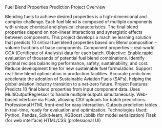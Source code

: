 Fuel Blend Properties Prediction
Project Overview

Blending fuels to achieve desired properties is a high-dimensional and complex challenge. Each fuel blend is composed of multiple components with unique chemical and physical characteristics. The final blend properties depend on non-linear interactions and synergistic effects between components.
This project develops a machine learning solution that predicts 10 critical fuel blend properties based on:
Blend composition – volume fractions of base components.
Component properties – real-world COA (Certificate of Analysis) data for each batch.
Objective:
Enable rapid evaluation of thousands of potential fuel blend combinations.
Identify optimal recipes balancing performance, safety, sustainability, and cost.
Reduce development time for new sustainable fuel formulations.
Support real-time blend optimization in production facilities.
Accurate predictions accelerate the adoption of Sustainable Aviation Fuels (SAFs), helping the global aviation industry transition to a net-zero future.
Project Features:
Predicts 10 final blend properties from input component data.
Uses MultiOutputRegressor to handle multiple outputs simultaneously.
Web-based interface via Flask, allowing CSV uploads for batch predictions.
Professional HTML front-end for easy interaction.
Outputs prediction tables in real-time, ready for evaluation and optimization.
Technologies Used:
Python, Pandas, Scikit-learn, XGBoost
Joblib (for model serialization)
Flask (for web interface)
HTML/CSS (professional UI)
